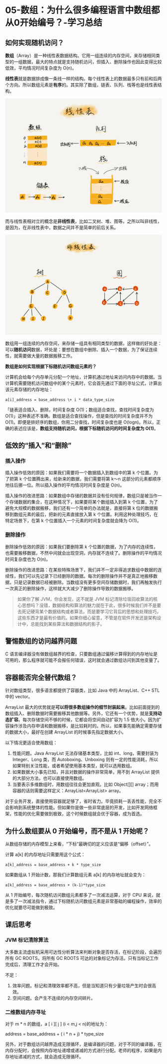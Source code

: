 # 05-数组：为什么很多编程语言中数组都从0开始编号？-学习总结

## 如何实现随机访问？

**数组**（Array）是一种线性表数据结构。它用一组连续的内存空间，来存储相同类型的一组数据，最大的特点就是支持随机访问，但插入、删除操作也因此变得比较低效，平均情况时间复杂度为 O(n)。

**线性表**就是数据排成像一条线一样的结构。每个线性表上的数据最多只有前和后两个方向。所以数组元素是**有序**的。其实除了数组，链表、队列、栈等也是线性表结构。

![b6b71ec46935130dff5c4b62cf273477](05-数组：为什么很多编程语言中数组都从0开始编号？-学习总结_files/b6b71ec46935130dff5c4b62cf273477.jpg)

而与线性表相对立的概念是**非线性表**，比如二叉树、堆、图等。之所以叫非线性，是因为，在非线性表中，数据之间并不是简单的前后关系。

![6ebf42641b5f98f912d36f6bf86f6569](05-数组：为什么很多编程语言中数组都从0开始编号？-学习总结_files/6ebf42641b5f98f912d36f6bf86f6569.jpg)

数组用一组连续的内存空间，来存储一组具有相同类型的数据，这样做的好处是：可以**随机访问**数据，坏处是：要想在数组中删除、插入一个数据，为了保证连续性，就需要做大量的数据搬移工作。

**数组是如何实现根据下标随机访问数组元素的？**

计算机会给每个内存单元分配一个地址，计算机通过地址来访问内存中的数据。当计算机需要随机访问数组中的某个元素时，它会首先通过下面的寻址公式，计算出该元素存储的内存地址：

`a[i]_address = base_address \+ i * data_type_size`

「链表适合插入、删除，时间复杂度 O(1)；数组适合查找，查找时间复杂度为 O(1)」这种表述不准确。数组是适合查找操作，但是查找的时间复杂度并不为 O(1)。即便是排好序的数组，你用二分查找，时间复杂度也是 O(logn)。所以，正确的表述应该是，**数组支持随机访问，根据下标随机访问的时间复杂度为 O(1)**。

## 低效的“插入”和“删除”

### 插入操作

插入操作低效的原因：如果我们需要将一个数据插入到数组中的第 k 个位置。为了把第 k 个位置腾出来，给新来的数据，我们需要将第 k～n 这部分的元素都顺序地往后挪一位。所以插入操作的平均情况时间复杂度是 O(n)。

插入操作的改进思路：如果数组中存储的数据并没有任何规律，数组只是被当作一个存储数据的集合，在这种情况下，如果要将某个数组插入到第 k 个位置，为了避免大规模的数据搬移，我们还有一个简单的办法就是，直接将第 k 位的数据搬移到数组元素的最后，把新的元素直接放入第 k 个位置。利用这种处理技巧，在特定场景下，在第 k 个位置插入一个元素的时间复杂度就会降为 O(1)。

### 删除操作

删除操作低效的原因：如果我们要删除第 k 个位置的数据，为了内存的连续性，也需要搬移数据，不然中间就会出现空洞，内存就不连续了。删除操作的平均情况时间复杂度也为 O(n)。

删除操作的改进思路：在某些特殊场景下，我们并不一定非得追求数组中数据的连续性，我们可以先记录下已经删除的数据。每次的删除操作并不是真正地搬移数据，只是记录数据已经被删除。当数组没有更多空间存储数据时，我们再触发执行一次真正的删除操作，这样就大大减少了删除操作导致的数据搬移。

>如果你了解 JVM，你会发现，这不就是 JVM 标记清除垃圾回收算法的核心思想吗？没错，数据结构和算法的魅力就在于此，很多时候我们并不是要去死记硬背某个数据结构或者算法，而是要学习它背后的思想和处理技巧，这些东西才是最有价值的。如果你细心留意，不管是在软件开发还是架构设计中，总能找到某些算法和数据结构的影子。

## 警惕数组的访问越界问题

C 语言编译器没有做数组越界的检查，只要数组通过偏移计算得到的内存地址是可用的，那么程序就可能不会报任何错误，这时就会通过数组访问到其他变量了。

## 容器能否完全替代数组？

针对数组类型，很多语言都提供了容器类，比如 Java 中的 ArrayList、C++ STL 中的 vector。

ArrayList 最大的优势就是**可以将很多数组操作的细节封装起来**。比如前面提到的数组插入、删除数据时需要搬移其他数据等。另外，它还有一个优势，就是**支持动态扩容**。每次存储空间不够的时候，它都会将空间自动扩容为 1.5 倍大小。因为扩容操作涉及内存申请和数据搬移，是比较耗时的。所以，如果事先能确定需要存储的数据大小，最好在创建 ArrayList 的时候事先指定数据大小。

以下情况更适合使用数组：

1. 性能问题。Java ArrayList 无法存储基本类型，比如 int、long，需要封装为 Integer、Long 类，而 Autoboxing、Unboxing 则有一定的性能消耗，所以如果特别关注性能，或者希望使用基本类型，就可以选用数组。
2. 如果数据大小事先已知，并且对数据的操作非常简单，用不到 ArrayList 提供的大部分方法，也可以直接使用数组。
3. 当要表示多维数组时，用数组往往会更加直观。比如 Object\[][] array；而用容器的话则需要这样定义：ArrayList\<ArrayList> array。

对于业务开发，直接使用容器就足够了，省时省力。毕竟损耗一丢丢性能，完全不会影响到系统整体的性能。但如果你是做一些非常底层的开发，比如开发网络框架，性能的优化需要做到极致，这个时候数组就会优于容器，成为首选。

## 为什么数组要从 0 开始编号，而不是从 1 开始呢？

从数组存储的内存模型上来看，“下标”最确切的定义应该是“偏移（offset）”。

计算 a[k] 的内存地址只需要用这个公式：

`a[k]_address = base_address + k * type_size`

如果数组从 1 开始计数，那我们计算数组元素 a[k] 的内存地址就会变为：

`a[k]_address = base_address + (k-1)*type_size`

从 1 开始编号，每次随机访问数组元素都多了一次减法运算，对于 CPU 来说，就是多了一次减法指令，通过下标随机访问数组元素是非常基础的编程操作，效率的优化就要尽可能做到极致。

## 课后思考

### JVM 标记清除算法

大多数主流虚拟机采用可达性分析算法来判断对象是否存活，在标记阶段，会遍历所有 GC ROOTS，将所有 GC ROOTS 可达的对象标记为存活。只有当标记工作完成后，清理工作才会开始。

不足：

1. 效率问题。标记和清理效率都不高，但是当知道只有少量垃圾产生时会很高效。
2. 空间问题。会产生不连续的内存空间碎片。

### 二维数组内存寻址

对于 m * n 的数组，a [ i ][ j ] (i < m,j < n)的地址为：

address = base_address + ( i * n + j) * type_size

另外，对于数组访问越界造成无限循环，是编译器的问题，对于不同的编译器，在内存分配时，会按照内存地址递增或递减的方式进行分配。老师的程序，如果是内存地址递减的方式，就会造成无限循环。  